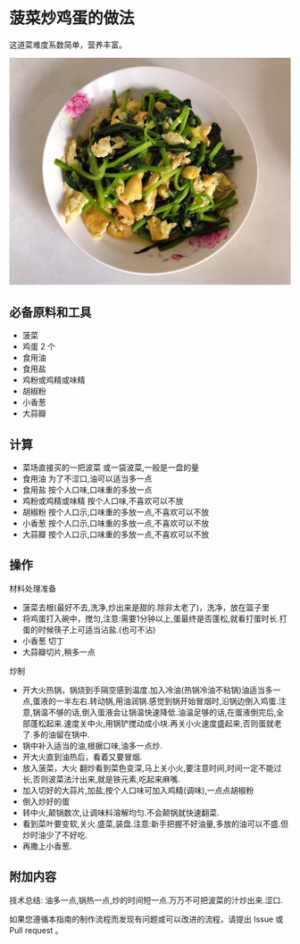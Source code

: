 # 菠菜炒鸡蛋的做法

这道菜难度系数简单，营养丰富。

![示例菜成品](./菠菜炒鸡蛋.jpg)

## 必备原料和工具

- 菠菜 
- 鸡蛋 2 个
- 食用油
- 食用盐
- 鸡粉或鸡精或味精
- 胡椒粉
- 小香葱
- 大蒜瓣

## 计算

- 菜场直接买的一把波菜 或一袋波菜,一般是一盘的量
- 食用油 为了不涩口,油可以适当多一点
- 食用盐 按个人口味,口味重的多放一点
- 鸡粉或鸡精或味精 按个人口味,不喜欢可以不放
- 胡椒粉 按个人口示,口味重的多放一点,不喜欢可以不放
- 小香葱 按个人口示,口味重的多放一点,不喜欢可以不放
- 大蒜瓣 按个人口示,口味重的多放一点,不喜欢可以不放


## 操作

材料处理准备
- 菠菜去根(最好不去,洗净,炒出来是甜的.除非太老了)，洗净，放在篮子里
- 将鸡蛋打入碗中，搅匀,注意:需要1分钟以上,蛋最终是否蓬松,就看打蛋时长.打蛋的时候筷子上可适当沾盐.(也可不沾)
- 小香葱 切丁
- 大蒜瓣切片,稍多一点

炒制
- 开大火热锅，锅烧到手隔空感到温度.加入冷油(热锅冷油不粘锅)油适当多一点,蛋液的一半左右.转动锅,用油润锅.感觉到锅开始冒烟时,沿锅边倒入鸡蛋.注意,锅温不够的话,倒入蛋液会让锅温快速降低.油温足够的话,在蛋液倒完后,全部蓬松起来.速度关中火,用锅铲搅动成小块.再关小火速度盛起来,否则蛋就老了.多的油留在锅中.
- 锅中补入适当的油,根据口味,油多一点炒.
- 开大火直到油热后，看着又要冒烟.
- 放入菠菜，大火 翻炒看到菜色变深,马上关小火,要注意时间,时间一定不能过长,否则波菜法汁出来,就是铁元素,吃起来麻嘴.
- 加入切好的大蒜片,加盐,按个人口味可加入鸡精(调味),一点点胡椒粉
- 倒入炒好的蛋
- 转中火,颠锅数次,让调味料溶解均匀.不会颠锅就快速翻菜.
- 看到菜叶要变软,关火.盛菜,装盘.注意:新手把握不好油量,多放的油可以不盛.但炒时油少了不好吃.
- 再撒上小香葱.

## 附加内容
技术总结:
   油多一点,锅热一点,炒的时间短一点.万万不可把波菜的汁炒出来.涩口.

如果您遵循本指南的制作流程而发现有问题或可以改进的流程，请提出 Issue 或 Pull request 。
